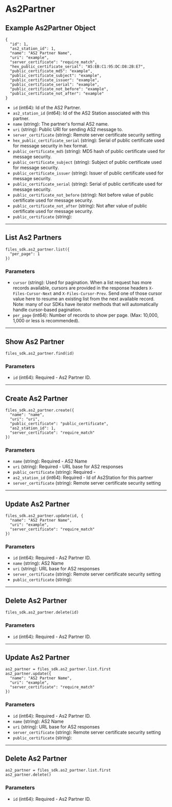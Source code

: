 # As2Partner

## Example As2Partner Object

```
{
  "id": 1,
  "as2_station_id": 1,
  "name": "AS2 Partner Name",
  "uri": "example",
  "server_certificate": "require_match",
  "hex_public_certificate_serial": "A5:EB:C1:95:DC:D8:2B:E7",
  "public_certificate_md5": "example",
  "public_certificate_subject": "example",
  "public_certificate_issuer": "example",
  "public_certificate_serial": "example",
  "public_certificate_not_before": "example",
  "public_certificate_not_after": "example"
}
```

* `id` (int64): Id of the AS2 Partner.
* `as2_station_id` (int64): Id of the AS2 Station associated with this partner.
* `name` (string): The partner's formal AS2 name.
* `uri` (string): Public URI for sending AS2 message to.
* `server_certificate` (string): Remote server certificate security setting
* `hex_public_certificate_serial` (string): Serial of public certificate used for message security in hex format.
* `public_certificate_md5` (string): MD5 hash of public certificate used for message security.
* `public_certificate_subject` (string): Subject of public certificate used for message security.
* `public_certificate_issuer` (string): Issuer of public certificate used for message security.
* `public_certificate_serial` (string): Serial of public certificate used for message security.
* `public_certificate_not_before` (string): Not before value of public certificate used for message security.
* `public_certificate_not_after` (string): Not after value of public certificate used for message security.
* `public_certificate` (string): 


---

## List As2 Partners

```
files_sdk.as2_partner.list({
  "per_page": 1
})
```

### Parameters

* `cursor` (string): Used for pagination.  When a list request has more records available, cursors are provided in the response headers `X-Files-Cursor-Next` and `X-Files-Cursor-Prev`.  Send one of those cursor value here to resume an existing list from the next available record.  Note: many of our SDKs have iterator methods that will automatically handle cursor-based pagination.
* `per_page` (int64): Number of records to show per page.  (Max: 10,000, 1,000 or less is recommended).


---

## Show As2 Partner

```
files_sdk.as2_partner.find(id)
```

### Parameters

* `id` (int64): Required - As2 Partner ID.


---

## Create As2 Partner

```
files_sdk.as2_partner.create({
  "name": "name",
  "uri": "uri",
  "public_certificate": "public_certificate",
  "as2_station_id": 1,
  "server_certificate": "require_match"
})
```

### Parameters

* `name` (string): Required - AS2 Name
* `uri` (string): Required - URL base for AS2 responses
* `public_certificate` (string): Required - 
* `as2_station_id` (int64): Required - Id of As2Station for this partner
* `server_certificate` (string): Remote server certificate security setting


---

## Update As2 Partner

```
files_sdk.as2_partner.update(id, {
  "name": "AS2 Partner Name",
  "uri": "example",
  "server_certificate": "require_match"
})
```

### Parameters

* `id` (int64): Required - As2 Partner ID.
* `name` (string): AS2 Name
* `uri` (string): URL base for AS2 responses
* `server_certificate` (string): Remote server certificate security setting
* `public_certificate` (string): 


---

## Delete As2 Partner

```
files_sdk.as2_partner.delete(id)
```

### Parameters

* `id` (int64): Required - As2 Partner ID.


---

## Update As2 Partner

```
as2_partner = files_sdk.as2_partner.list.first
as2_partner.update({
  "name": "AS2 Partner Name",
  "uri": "example",
  "server_certificate": "require_match"
})
```

### Parameters

* `id` (int64): Required - As2 Partner ID.
* `name` (string): AS2 Name
* `uri` (string): URL base for AS2 responses
* `server_certificate` (string): Remote server certificate security setting
* `public_certificate` (string): 


---

## Delete As2 Partner

```
as2_partner = files_sdk.as2_partner.list.first
as2_partner.delete()
```

### Parameters

* `id` (int64): Required - As2 Partner ID.
